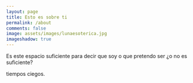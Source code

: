 ```yaml
---
layout: page
title: Esto es sobre ti
permalink: /about
comments: false
image: assets/images/lunaesoterica.jpg
imageshadow: true
---
```


Es este espacio suficiente para decir que soy o que pretendo ser ¿o no es suficiente?

<a target="_blank" href="https://github.com/lanzt" class="btn btn-dark"><i class="fab fa-github"></i></a>
<a target="_blank" href="https://twitter.com/lanz_qtE" class="btn btn-dark"><i class="fab fa-twitter"></i></a>
<a target="_blank" href="https://www.hackthebox.eu/profile/73707" class="btn btn-dark"><i class="fas fa-cube"></i></a><span> tiempos ciegos.</span>